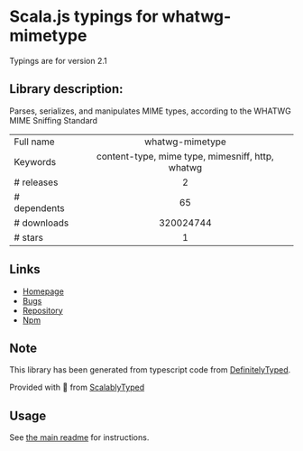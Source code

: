 
# Scala.js typings for whatwg-mimetype

Typings are for version 2.1

## Library description:
Parses, serializes, and manipulates MIME types, according to the WHATWG MIME Sniffing Standard

|                    |                 |
| ------------------ | :-------------: |
| Full name          | whatwg-mimetype |
| Keywords           | content-type, mime type, mimesniff, http, whatwg |
| # releases         | 2 |
| # dependents       | 65 |
| # downloads        | 320024744 |
| # stars            | 1 |

## Links
- [Homepage](https://github.com/jsdom/whatwg-mimetype#readme)
- [Bugs](https://github.com/jsdom/whatwg-mimetype/issues)
- [Repository](https://github.com/jsdom/whatwg-mimetype)
- [Npm](https://www.npmjs.com/package/whatwg-mimetype)
    


## Note
This library has been generated from typescript code from [DefinitelyTyped](https://definitelytyped.org).

Provided with :purple_heart: from [ScalablyTyped](https://github.com/oyvindberg/ScalablyTyped)

## Usage
See [the main readme](../../readme.md) for instructions.


